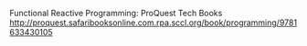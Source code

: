 
Functional Reactive Programming: ProQuest Tech Books
 http://proquest.safaribooksonline.com.rpa.sccl.org/book/programming/9781633430105
